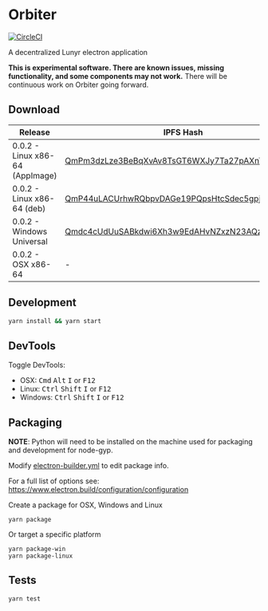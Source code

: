 # Orbiter

[![CircleCI](https://circleci.com/gh/Lunyr/Orbiter/tree/master.svg?style=svg&circle-token=3b4d992ec4996123226a816aaba2b7da60bce6ea)](https://circleci.com/gh/Lunyr/Orbiter/tree/master)

A decentralized Lunyr electron application

**This is experimental software. There are known issues, missing functionality, and some components
may not work.** There will be continuous work on Orbiter going forward.

## Download

| Release                          | IPFS Hash                                         |
| -------------------------------- | ------------------------------------------------- |
| 0.0.2 - Linux x86-64 (AppImage)  | [QmPm3dzLze3BeBqXvAv8TsGT6WXJy7Ta27pAXnTHooujav](https://ipfs.io/ipfs/QmPm3dzLze3BeBqXvAv8TsGT6WXJy7Ta27pAXnTHooujav) |
| 0.0.2 - Linux x86-64 (deb)       | [QmP44uLACUrhwRQbpvDAGe19PQpsHtcSdec5gpjKRvHtm3](https://ipfs.io/ipfs/QmP44uLACUrhwRQbpvDAGe19PQpsHtcSdec5gpjKRvHtm3) |
| 0.0.2 - Windows Universal        | [Qmdc4cUdUuSABkdwi6Xh3w9EdAHvNZxzN23AQzFNqNrRod](https://ipfs.io/ipfs/Qmdc4cUdUuSABkdwi6Xh3w9EdAHvNZxzN23AQzFNqNrRod) |
| 0.0.2 - OSX x86-64               | -                                                 |

## Development

```bash
yarn install && yarn start
```

## DevTools

Toggle DevTools:

- OSX: <kbd>Cmd</kbd> <kbd>Alt</kbd> <kbd>I</kbd> or <kbd>F12</kbd>
- Linux: <kbd>Ctrl</kbd> <kbd>Shift</kbd> <kbd>I</kbd> or <kbd>F12</kbd>
- Windows: <kbd>Ctrl</kbd> <kbd>Shift</kbd> <kbd>I</kbd> or <kbd>F12</kbd>

## Packaging

**NOTE**: Python will need to be installed on the machine used for packaging and development for
node-gyp.

Modify [electron-builder.yml](./electron-builder.yml) to edit package info.

For a full list of options see: https://www.electron.build/configuration/configuration

Create a package for OSX, Windows and Linux

```
yarn package
```

Or target a specific platform

```
yarn package-win
yarn package-linux
```

## Tests

```
yarn test
```
